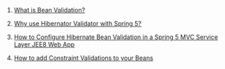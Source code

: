 1. [What is Bean Validation? ](jee8springbeanvalidation.md)

2. [Why use Hibernator Validator with Spring 5?](jee8springwhyhibernate.md)

3. [How to Configure Hibernate Bean Validation in a Spring 5 MVC Service Layer JEE8 Web App](jee8springhibernateconfig.md)

4. [How to add Constraint Validations to your Beans](jee8springcontraints.md)
